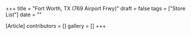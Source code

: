 +++
title = "Fort Worth, TX (769 Airport Frwy)"
draft = false
tags = ["Store List"]
date = ""

[Article]
contributors = []
gallery = []
+++